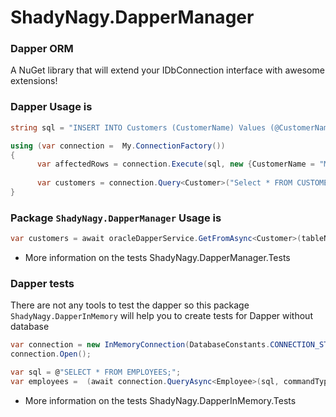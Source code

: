# ShadyNagy.DapperManager

### Dapper ORM  
A NuGet library that will extend your IDbConnection interface
with awesome extensions!  

### Dapper Usage is  
```csharp
string sql = "INSERT INTO Customers (CustomerName) Values (@CustomerName);";

using (var connection =  My.ConnectionFactory())
{
      var affectedRows = connection.Execute(sql, new {CustomerName = "Mark"});
   
      var customers = connection.Query<Customer>("Select * FROM CUSTOMERS).ToList();  
}
```

### Package `ShadyNagy.DapperManager` Usage is  
```csharp
var customers = await oracleDapperService.GetFromAsync<Customer>(tableName);
```
- More information on the tests ShadyNagy.DapperManager.Tests

### Dapper tests  
There are not any tools to test the dapper so this package `ShadyNagy.DapperInMemory` will help you to create tests for Dapper without database
```csharp
var connection = new InMemoryConnection(DatabaseConstants.CONNECTION_STRING);
connection.Open();

var sql = @"SELECT * FROM EMPLOYEES;";
var employees =  (await connection.QueryAsync<Employee>(sql, commandType: CommandType.Text)).ToList();
```
- More information on the tests ShadyNagy.DapperInMemory.Tests
